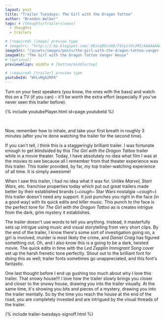 ```yaml
---
layout: post
title: "Trailer Tuesdays: The Girl with the Dragon Tattoo"
author: "Brandon Walker"
tags: # [thoughts/trailers/wows]
  - thoughts
  - trailers

# (required) [image] preview type
# imageSrc: "http://2.bp.blogspot.com/-DExsqRUvnO8/T41yitOs2MI/AAAAAAAAALc/KHqMofpaw4I/s1600/the+girl+dragon+tattoo+-+vanger+house.png"
imageSrc: "/assets/images/posts/the-girl-with-the-dragon-tattoo-vanger-house.png"
imageAlt: "The Girl with the Dragon Tattoo Vanger House"
# (optional)
previewAlign: middle # [bottom/middle/top]

# (required) [trailer] preview type
youtubeId: "WVLvMg62RPA"
---
```


Turn on your best speakers (you know, the ones with the bass) and watch this on a TV (if you can) – it'll be worth the extra effort (especially if you've never seen this trailer before).

{% include youtubePlayer.html id=page.youtubeId %}

<br>

Now, remember how to inhale, and take your first breath in roughly 3 minutes (after you're done watching the trailer for the second time).

If you can't tell, I think this is a staggeringly brilliant trailer. I was fortunate enough to get blindsided by this _The Girl with the Dragon Tattoo_ trailer while in a movie theater. Today, I have absolutely no idea what film I was at the movies to see because all I remember from that theater experience was this trailer. This trailer provided, by far, my top trailer-watching experience of all time. It is simply awesome!

When I saw this trailer, I had no idea what it was for. Unlike _Marvel_, _Start Wars_, etc. franchise properties today which put out great trailers made better by their established brands (_~cough~_ Star Wars nostalgia _~cough~_) this trailer doesn't need any support. It just punches you right in the face (in a good way) with its quick edits and killer music. This punch to the face is the perfect tone for _The Girl with the Dragon Tattoo_ as is creates intrigue from the dark, grim mystery it establishes.

The trailer doesn't use words to tell you anything. Instead, it masterfully sets up intrigue using music and visual storytelling from very short clips. By the end of the trailer, I know there's some sort of investigation going on, a girl is involved, murder is most likely the crime, and _Daniel Craig_ has figured something out. Oh, and I also know this is a going to be a dark, twisted movie. The quick edits in time with the _Led Zepplin_ _Immigrant Song_ cover set up the harsh frenetic tone perfectly. Shout out to the brilliant font for doing this as well; trailer fonts sometimes go unappreciated, and this font's fantastic.

One last thought before I end up gushing too much about why I love this trailer. That snowy house!!! I love how the trailer slowly brings you closer and closer to the snowy house, drawing you into the trailer visually. At the same time, it's showing you bits and pieces of a mystery, drawing you into the trailer mentally. So by the time you reach the house at the end of the road, you are completely invested and are intrigued by the visual threads of the trailer.

{% include trailer-tuesdays-signoff.html %}
